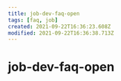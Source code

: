 ```yaml
---
title: job-dev-faq-open
tags: [faq, job]
created: 2021-09-22T16:36:23.608Z
modified: 2021-09-22T16:36:38.713Z
---
```


# job-dev-faq-open
